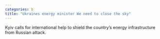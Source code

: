 ```yaml
---
categories: b
title: "Ukraines energy minister We need to close the sky"
---
```

Kyiv calls for international help to shield the country’s energy infrastructure from Russian attack.